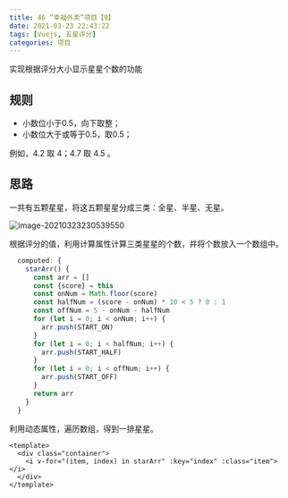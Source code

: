 ```yaml
---
title: 46 “幸福外卖”项目【9】
date: 2021-03-23 22:43:22
tags: [Vuejs, 五星评分]
categories: 项目
---
```


实现根据评分大小显示星星个数的功能

<!-- more -->

## 规则

- 小数位小于0.5，向下取整；
- 小数位大于或等于0.5，取0.5；

例如，4.2 取 4；4.7 取 4.5 。

## 思路

一共有五颗星星，将这五颗星星分成三类：全星、半星、无星。

![image-20210323230539550](C:\Users\dell\AppData\Roaming\Typora\typora-user-images\image-20210323230539550.png)

根据评分的值，利用计算属性计算三类星星的个数，并将个数放入一个数组中。

```javascript
  computed: {
    starArr() {
      const arr = []
      const {score} = this
      const onNum = Math.floor(score)
      const halfNum = (score - onNum) * 10 < 5 ? 0 : 1
      const offNum = 5 - onNum - halfNum
      for (let i = 0; i < onNum; i++) {
        arr.push(START_ON)
      }
      for (let i = 0; i < halfNum; i++) {
        arr.push(START_HALF)
      }
      for (let i = 0; i < offNum; i++) {
        arr.push(START_OFF)
      }
      return arr
    }
  }
```

利用动态属性，遍历数组，得到一排星星。

```vue
<template>
  <div class="container">
    <i v-for="(item, index) in starArr" :key="index" :class="item"></i>
  </div>
</template>
```



